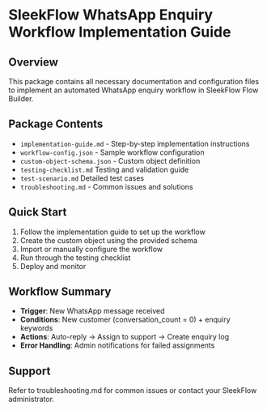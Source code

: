 # SleekFlow WhatsApp Enquiry Workflow Implementation Guide

## Overview
This package contains all necessary documentation and configuration files to implement an automated WhatsApp enquiry workflow in SleekFlow Flow Builder.

## Package Contents
- `implementation-guide.md` -  Step-by-step implementation instructions
- `workflow-config.json` - Sample workflow configuration
- `custom-object-schema.json` - Custom object definition
- `testing-checklist.md` Testing and validation guide
- `test-scenario.md` Detailed test cases
- `troubleshooting.md` - Common issues and solutions

## Quick Start
1. Follow the implementation guide to set up the workflow
2. Create the custom object using the provided schema
3. Import or manually configure the workflow
4. Run through the testing checklist
5. Deploy and monitor

## Workflow Summary
- **Trigger**: New WhatsApp message received
- **Conditions**: New customer (conversation_count = 0) + enquiry keywords
- **Actions**: Auto-reply → Assign to support → Create enquiry log
- **Error Handling**: Admin notifications for failed assignments

## Support
Refer to troubleshooting.md for common issues or contact your SleekFlow administrator.